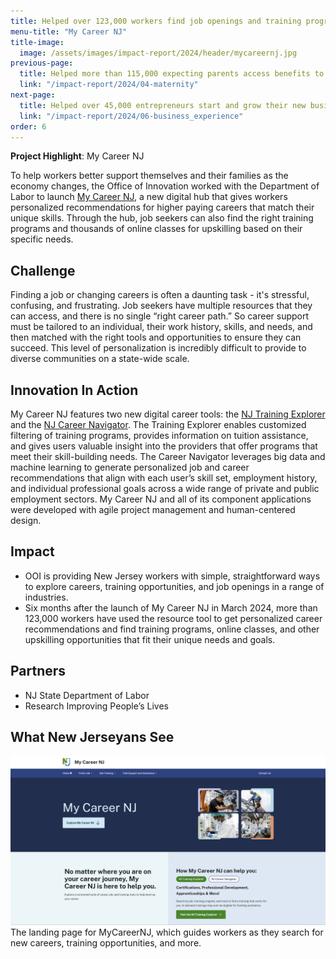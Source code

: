 ```yaml
---
title: Helped over 123,000 workers find job openings and training programs and explore new careers in New Jersey
menu-title: "My Career NJ"
title-image:
  image: /assets/images/impact-report/2024/header/mycareernj.jpg
previous-page:
  title: Helped more than 115,000 expecting parents access benefits to care for their newborns
  link: "/impact-report/2024/04-maternity"
next-page:
  title: Helped over 45,000 entrepreneurs start and grow their new business in New Jersey
  link: "/impact-report/2024/06-business_experience"
order: 6
---
```


<div class="usa-alert usa-alert--info usa-alert--no-icon">
    <div class="usa-alert__body">
        <p class="usa-alert__text">
            <strong> Project Highlight</strong>: My Career NJ
        </p>
    </div>
</div>

To help workers better support themselves and their families as the economy changes, the Office of Innovation worked with the Department of Labor to launch [My Career NJ](https://mycareer.nj.gov/), a new digital hub that gives workers personalized recommendations for higher paying careers that match their unique skills. Through the hub, job seekers can also find the right training programs and thousands of online classes for upskilling based on their specific needs.

## Challenge

Finding a job or changing careers is often a daunting task - it's stressful, confusing, and frustrating. Job seekers have multiple resources that they can access, and there is no single “right career path.” So career support must be tailored to an individual, their work history, skills, and needs, and then matched with the right tools and opportunities to ensure they can succeed. This level of personalization is incredibly difficult to provide to diverse communities on a state-wide scale.

## Innovation In Action

My Career NJ features two new digital career tools: the [NJ Training Explorer](https://mycareer.nj.gov/training) and the [NJ Career Navigator](https://mycareer.nj.gov/navigator/#/). The Training Explorer enables customized filtering of training programs, provides information on tuition assistance, and gives users valuable insight into the providers that offer programs that meet their skill-building needs. The Career Navigator leverages big data and machine learning to generate personalized job and career recommendations that align with each user’s skill set, employment history, and individual professional goals across a wide range of private and public employment sectors. My Career NJ and all of its component applications were developed with agile project management and human-centered design.

## Impact

- OOI is providing New Jersey workers with simple, straightforward ways to explore careers, training opportunities, and job openings in a range of industries.
- Six months after the launch of My Career NJ in March 2024, more than 123,000 workers have used the resource tool to get personalized career recommendations and find training programs, online classes, and other upskilling opportunities that fit their unique needs and goals.

## Partners

- NJ State Department of Labor
- Research Improving People’s Lives

## What New Jerseyans See

<img
  src="/assets/images/impact-report/2024/examples/mycareernj.png"
  alt=""
  class="padding-4"
/>
The landing page for MyCareerNJ, which guides workers as they search for new careers, training opportunities, and more.
